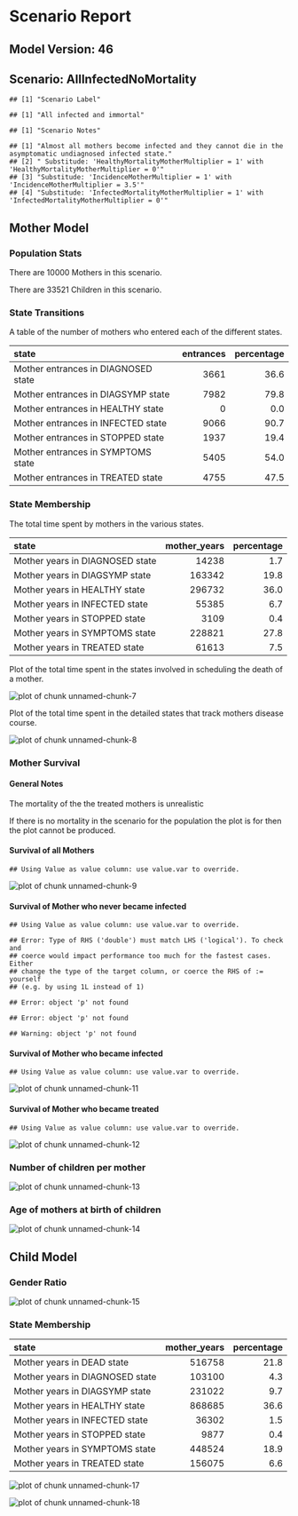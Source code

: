 # Scenario Report




## Model Version: 46
## Scenario: AllInfectedNoMortality

```
## [1] "Scenario Label"
```

```
## [1] "All infected and immortal"
```

```
## [1] "Scenario Notes"
```

```
## [1] "Almost all mothers become infected and they cannot die in the asymptomatic undiagnosed infected state."
## [2] " Substitude: 'HealthyMortalityMotherMultiplier = 1' with 'HealthyMortalityMotherMultiplier = 0'"       
## [3] "Substitude: 'IncidenceMotherMultiplier = 1' with 'IncidenceMotherMultiplier = 3.5'"                    
## [4] "Substitude: 'InfectedMortalityMotherMultiplier = 1' with 'InfectedMortalityMotherMultiplier = 0'"
```

## Mother Model

### Population Stats


There are 10000 Mothers in this scenario.

There are 33521 Children in this scenario.

### State Transitions

A table of the number of mothers who entered each of the different states.


|state                               | entrances| percentage|
|:-----------------------------------|---------:|----------:|
|Mother entrances in DIAGNOSED state |      3661|       36.6|
|Mother entrances in DIAGSYMP state  |      7982|       79.8|
|Mother entrances in HEALTHY state   |         0|        0.0|
|Mother entrances in INFECTED state  |      9066|       90.7|
|Mother entrances in STOPPED state   |      1937|       19.4|
|Mother entrances in SYMPTOMS state  |      5405|       54.0|
|Mother entrances in TREATED state   |      4755|       47.5|

### State Membership

The total time spent by mothers in the various states.


|state                           | mother_years| percentage|
|:-------------------------------|------------:|----------:|
|Mother years in DIAGNOSED state |        14238|        1.7|
|Mother years in DIAGSYMP state  |       163342|       19.8|
|Mother years in HEALTHY state   |       296732|       36.0|
|Mother years in INFECTED state  |        55385|        6.7|
|Mother years in STOPPED state   |         3109|        0.4|
|Mother years in SYMPTOMS state  |       228821|       27.8|
|Mother years in TREATED state   |        61613|        7.5|

Plot of the total time spent in the states involved in scheduling the death of a mother.

![plot of chunk unnamed-chunk-7](figure/AllInfectedNoMortality/unnamed-chunk-7.png) 

Plot of the total time spent in the detailed states that track mothers disease course.

![plot of chunk unnamed-chunk-8](figure/AllInfectedNoMortality/unnamed-chunk-8.png) 

### Mother Survival

#### General Notes

The mortality of the the treated mothers is unrealistic

If there is no mortality in the scenario for the population the plot is for then the plot cannot be produced.

#### Survival of all Mothers


```
## Using Value as value column: use value.var to override.
```

![plot of chunk unnamed-chunk-9](figure/AllInfectedNoMortality/unnamed-chunk-9.png) 

#### Survival of Mother who never became infected


```
## Using Value as value column: use value.var to override.
```

```
## Error: Type of RHS ('double') must match LHS ('logical'). To check and
## coerce would impact performance too much for the fastest cases. Either
## change the type of the target column, or coerce the RHS of := yourself
## (e.g. by using 1L instead of 1)
```

```
## Error: object 'p' not found
```

```
## Error: object 'p' not found
```

```
## Warning: object 'p' not found
```

#### Survival of Mother who became infected


```
## Using Value as value column: use value.var to override.
```

![plot of chunk unnamed-chunk-11](figure/AllInfectedNoMortality/unnamed-chunk-11.png) 

#### Survival of Mother who became treated


```
## Using Value as value column: use value.var to override.
```

![plot of chunk unnamed-chunk-12](figure/AllInfectedNoMortality/unnamed-chunk-12.png) 

### Number of children per mother

![plot of chunk unnamed-chunk-13](figure/AllInfectedNoMortality/unnamed-chunk-13.png) 

### Age of mothers at birth of children

![plot of chunk unnamed-chunk-14](figure/AllInfectedNoMortality/unnamed-chunk-14.png) 

## Child Model

### Gender Ratio

![plot of chunk unnamed-chunk-15](figure/AllInfectedNoMortality/unnamed-chunk-15.png) 

### State Membership


|state                           | mother_years| percentage|
|:-------------------------------|------------:|----------:|
|Mother years in DEAD state      |       516758|       21.8|
|Mother years in DIAGNOSED state |       103100|        4.3|
|Mother years in DIAGSYMP state  |       231022|        9.7|
|Mother years in HEALTHY state   |       868685|       36.6|
|Mother years in INFECTED state  |        36302|        1.5|
|Mother years in STOPPED state   |         9877|        0.4|
|Mother years in SYMPTOMS state  |       448524|       18.9|
|Mother years in TREATED state   |       156075|        6.6|

![plot of chunk unnamed-chunk-17](figure/AllInfectedNoMortality/unnamed-chunk-17.png) 

![plot of chunk unnamed-chunk-18](figure/AllInfectedNoMortality/unnamed-chunk-18.png) 



